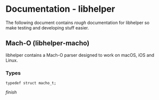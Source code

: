 # Documentation - libhelper

The following document contains *rough* documentation for libhelper so make testing and developing stuff easier.

## Mach-O (libhelper-macho)

libhelper contains a Mach-O parser designed to work on macOS, iOS and Linux. 

### Types

`typedef struct macho_t;`

*finish*
